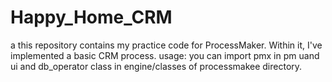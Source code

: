 # Happy_Home_CRM
a this repository contains my practice code for ProcessMaker. Within it, I've implemented a basic CRM process.
usage:
you can import pmx in pm uand ui and db_operator class in engine/classes of processmakee directory.
